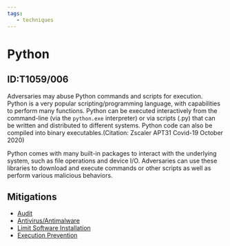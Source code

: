 ```yaml
---
tags:
   - techniques
---
```

# Python
## ID:T1059/006
Adversaries may abuse Python commands and scripts for execution. Python is a very popular scripting/programming language, with capabilities to perform many functions. Python can be executed interactively from the command-line (via the <code>python.exe</code> interpreter) or via scripts (.py) that can be written and distributed to different systems. Python code can also be compiled into binary executables.(Citation: Zscaler APT31 Covid-19 October 2020)

Python comes with many built-in packages to interact with the underlying system, such as file operations and device I/O. Adversaries can use these libraries to download and execute commands or other scripts as well as perform various malicious behaviors.
## Mitigations
* [Audit](mitigations/M1047)
* [Antivirus/Antimalware](mitigations/M1049)
* [Limit Software Installation](mitigations/M1033)
* [Execution Prevention](mitigations/M1038)
